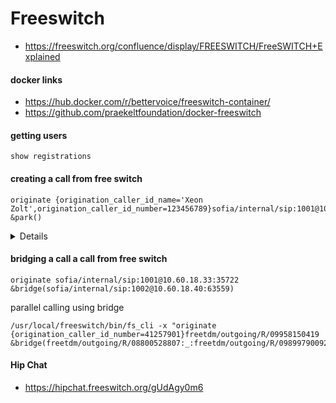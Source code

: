 # Freeswitch
- https://freeswitch.org/confluence/display/FREESWITCH/FreeSWITCH+Explained
 
#### docker links
- https://hub.docker.com/r/bettervoice/freeswitch-container/
- https://github.com/praekeltfoundation/docker-freeswitch

#### getting users
```
show registrations
```

#### creating a call from free switch
```
originate {origination_caller_id_name='Xeon Zolt',origination_caller_id_number=123456789}sofia/internal/sip:1001@10.60.18.33:35722 &park()
```
<details>
originate --> command

{ } --> to set caller info 

 |___ origination_caller_id_name --> set caller name
 
 |___ origination_caller_id_number --> set caller id number
 
 sofia/internal --> channel
 sip:1001@10.60.18.33:35722 --> address
</details>

#### bridging a call a call from free switch
```
originate sofia/internal/sip:1001@10.60.18.33:35722 &bridge(sofia/internal/sip:1002@10.60.18.40:63559)
```


parallel calling using bridge 
```
/usr/local/freeswitch/bin/fs_cli -x "originate {origination_caller_id_number=41257901}freetdm/outgoing/R/09958150419 &bridge(freetdm/outgoing/R/08800528807:_:freetdm/outgoing/R/09899790092)"
```
#### Hip Chat
- https://hipchat.freeswitch.org/gUdAgy0m6
